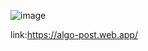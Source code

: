 
![image](https://user-images.githubusercontent.com/51263906/200066315-260b8a9c-465e-4d63-b373-8fcde903b3c1.png)

link:https://algo-post.web.app/
